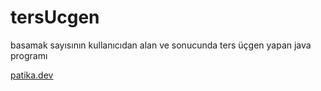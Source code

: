 # tersUcgen
basamak sayısının kullanıcıdan alan ve sonucunda ters üçgen yapan java programı

[patika.dev](www.patika.dev)
